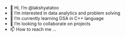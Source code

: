 - 👋 Hi, I’m @lakshyatatoo
- 👀 I’m interested in data analytics and problem solving
- 🌱 I’m currently learning DSA in C++ language
- 💞️ I’m looking to collaborate on projects
- 📫 How to reach me ...

<!---
lakshyatatoo/lakshyatatoo is a ✨ special ✨ repository because its `README.md` (this file) appears on your GitHub profile.
You can click the Preview link to take a look at your changes.
--->
